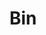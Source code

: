 <!-- generated by markdown-notes-tree -->

# Bin

<!-- optional markdown-notes-tree directory description starts here -->

<!-- optional markdown-notes-tree directory description ends here -->


